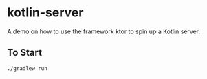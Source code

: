 # kotlin-server

A demo on how to use the framework ktor to spin up a Kotlin server.

## To Start

```bash
./gradlew run
```
